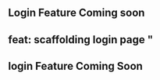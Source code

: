 ## Login Feature Coming soon ## 
## feat: scaffolding login page "
## login Feature Coming Soon ## 
